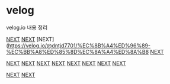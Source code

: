 # velog
velog.io 내용 정리 


[NEXT](https://velog.io/@dntjd7701/component-styling)
[NEXT](https://velog.io/@dntjd7701/React-style-%EC%84%A4%EC%A0%95)
[NEXT](https://velog.io/@dntjd7701/%EC%8B%A4%ED%96%89-%EC%BB%A8%ED%85%8D%EC%8A%A4%ED%8A%B8
[NEXT](https://velog.io/@dntjd7701/%EC%9B%B9%ED%8C%A95Webpack-%EC%84%A4%EC%A0%95%ED%95%98%EA%B8%B0)

[NEXT](https://velog.io/@dntjd7701/Babel-practice1)
[NEXT](https://velog.io/@dntjd7701/Babel-practice2)
[NEXT](https://velog.io/@dntjd7701/Babel-practice3-plugin)
[NEXT](https://velog.io/@dntjd7701/Babel-practice4-preset)
[NEXT](https://velog.io/@dntjd7701/Babel-%EA%B0%9C%EB%85%90-%EC%A0%95%EB%A6%AC)
[NEXT](https://velog.io/@dntjd7701/Babel-install-config-basic)
[NEXT](https://velog.io/@dntjd7701/JSP-9%EA%B0%80%EC%A7%80-%EA%B8%B0%EB%B3%B8-%EA%B0%9D%EC%B2%B4-session-%EA%B3%BC-application%EC%9D%98-%EC%B0%A8%EC%9D%B4%EC%A0%90)
[NEXT](https://velog.io/@dntjd7701/webpack)



[NEXT](https://velog.io/@dntjd7701/NET-SSH)
[NEXT](https://velog.io/@dntjd7701/JAVA-io%EC%99%80-nio)

